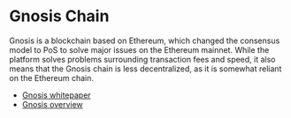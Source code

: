 # Gnosis Chain

Gnosis is a blockchain based on Ethereum, which changed the consensus model to PoS to solve major issues on the Ethereum mainnet. While the platform solves problems surrounding transaction fees and speed, it also means that the Gnosis chain is less decentralized, as it is somewhat reliant on the Ethereum chain.

- [Gnosis whitepaper](https://blockchainlab.com/pdf/gnosis_whitepaper.pdf)
- [Gnosis overview](https://developers.gnosischain.com/#gnosis-chain)
